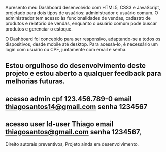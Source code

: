Apresento meu Dashboard desenvolvido com HTML5, CSS3 e JavaScript, projetado para dois tipos de usuários: administrador e usuário comum. O administrador tem acesso às funcionalidades de vendas, cadastro de produtos e relatório de vendas, enquanto o usuário comum pode buscar produtos e gerenciar o estoque.

O Dashboard foi concebido para ser responsivo, adaptando-se a todos os dispositivos, desde mobile até desktop. Para acessá-lo, é necessário um login com usuário ou CPF, juntamente com email e senha.

Estou orgulhoso do desenvolvimento deste projeto e estou aberto a qualquer feedback para melhorias futuras.
------------------------------------------------------------------------------

acesso admin
cpf
123.456.789-0
email
thiagosantos14@gmail.com
senha
1234567
------------------------------------------------------------------------------

acesso user
Id-user
Thiago
email
thiagosantos@gmail.com
senha
1234567,
------------------------------------------------------------------------------

Direito autorais preventivos, Projeto ainda em desenvolvimento.